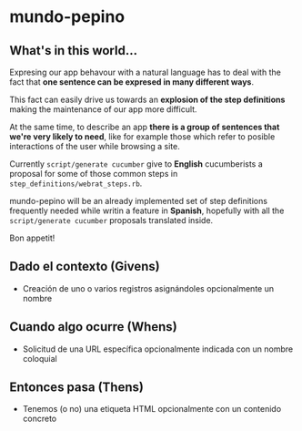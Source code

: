 # mundo-pepino

## What's in this world...

Expresing our app behavour with a natural language has to deal with the fact that **one sentence can be expresed in many different ways**.

This fact can easily drive us towards an **explosion of the step definitions** making the maintenance of our app more difficult. 

At the same time, to describe an app **there is a group of sentences that we're very likely to need**, like for example those which refer to posible interactions of the user while browsing a site.

Currently `script/generate cucumber` give to **English** cucumberists a proposal for some of those common steps in `step_definitions/webrat_steps.rb`.

mundo-pepino will be an already implemented set of step definitions frequently needed while writin a feature in **Spanish**, hopefully with all the `script/generate cucumber` proposals translated inside.

Bon appetit!

## Dado el contexto (Givens)

* Creación de uno o varios registros asignándoles opcionalmente un nombre

## Cuando algo ocurre (Whens)

* Solicitud de una URL específica opcionalmente indicada con un nombre coloquial

## Entonces pasa (Thens)

* Tenemos (o no) una etiqueta HTML opcionalmente con un contenido concreto

